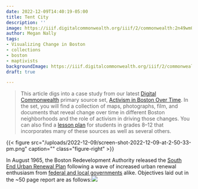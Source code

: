 ```yaml
---
date: 2022-12-09T14:40:19-05:00
title: Tent City
description: ''
image: https://iiif.digitalcommonwealth.org/iiif/2/commonwealth:2n49wm02s/168,193,8625,4700/2000,/0/default.jpg
author: Megan Nally
tags:
- Visualizing Change in Boston
- collections
- boston
- maptivists
backgroundImage: https://iiif.digitalcommonwealth.org/iiif/2/commonwealth:2n49wm02s/168,193,8625,4700/2000,/0/default.jpg
draft: true

---
```

> This article digs into a case study from our latest [Digital Commonwealth](https://www.digitalcommonwealth.org/) primary source set, [Activism in Boston Over Time](https://www.digitalcommonwealth.org/for_educators/primary_source_sets/activism_in_boston_over_time). In the set, you will find a collection of maps, photographs, film, and documents that reveal change over time in different Boston neighborhoods and the role of activism in driving those changes. You can also find a [lesson plan](https://docs.google.com/presentation/d/1PUi7o35Y-6EPGe0dOq8wi9jmj5C78Md7qrLn6ZVoIOE/edit#slide=id.p) for students in grades 8–12 that incorporates many of these sources as well as several others.

{{< figure src="/uploads/2022-12-09/screen-shot-2022-12-09-at-2-50-33-pm.png" caption="" class="figure-right" >}}

In August 1965, the Boston Redevelopment Authority released the [South End Urban Renewal Plan](http://www.bostonplans.org/documents/planning/urban-renewal/south-end/south-end-urban-renewal-plans-1965) following a wave of increased urban renewal enthusiasm from [federal and local governments](https://www.southendhistoricalsociety.org/south-end-history-part-iii-urban-renewal/) alike. Objectives laid out in the \~50 page report are as follows:![](/uploads/2022-12-09/screen-shot-2022-12-09-at-2-52-22-pm.png)